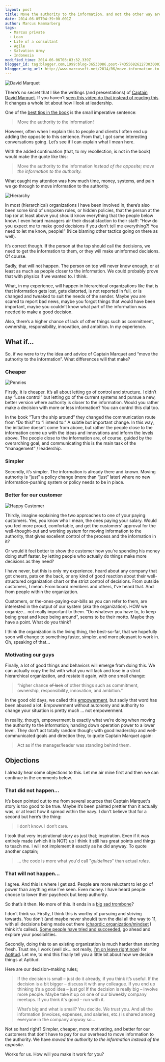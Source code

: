 ```yaml
---
layout: post
title: Move the authority to the information, and not the other way around
date: 2014-06-05T04:39:00.001Z
author: Marcus Hammarberg
tags:
  - Marcus private
  - Lean
  - Life of a consultant
  - Agile
  - Salvation Army
  - Indonesia
modified_time: 2014-06-06T03:03:32.339Z
blogger_id: tag:blogger.com,1999:blog-36533086.post-7435568262273030003
blogger_orig_url: http://www.marcusoft.net/2014/06/move-information-to-authority-and-not.html
---
```


![David Marquet](/img/David-Marquet.jpg)

There’s no secret that I like the writings (and presentations) of [Captain David Marquet](https://twitter.com/ldavidmarquet). If you haven’t [seen this video do that instead of reading this](http://www.youtube.com/watch?v=OqmdLcyES_Q). It changes a whole lot about how I look at leadership.

One of the [best tips in the book](http://davidmarquet.com/books/turn-the-ship-around/overview/) is the small imperative sentence:

> Move the authority to the information!

However, often when I explain this to people and clients I often end up adding the opposite to this sentence. From that, I got some interesting conversations going. Let’s see if I can explain what I mean here.

With the added continuation (that, to my recollection, is not in the book) would make the quote like this:

> Move the authority to the information *instead of the opposite; move the information to the authority.*

What caught my attention was how much time, money, systems, and pain we go through to move information to the authority.

![Hierarchy](/img/heirarchy.jpg)

In most (hierarchical) organizations I have been involved in, there’s also been some kind of unspoken rules, or hidden policies, that the person at the top (or at least above you) should know everything that the people below know. I even heard managers air their dissatisfaction to their staff: “How do you expect me to make good decisions if you don’t tell me everything?! You need to let me know, people!” (Nice blaming other tactics going on there as well).

It’s correct though. If the person at the top should call the decisions, we need to get the information to them, or they will make uninformed decisions. Of course.

Sadly, that will not happen. The person on top will never know enough, or at least as much as people closer to the information. We could probably prove that with physics if we wanted to. I think.

What, in my experience, will happen in hierarchical organizations like that is that information gets lost, gets distorted, is not reported in full, or is changed and tweaked to suit the needs of the sender. Maybe you are scared to report bad news, maybe you forgot things that would have been important, maybe you couldn’t know what part of the information was needed to make a good decision.

Also, there’s a higher chance of lack of other things such as commitment, ownership, responsibility, innovation, and ambition. In my experience.

## What if…

So, if we were to try the idea and advice of Captain Marquet and “move the authority to the information”. What differences will that make?

### Cheaper

![Pennies](/img/pennies.jpg)

Firstly, it is cheaper. It’s all about letting go of control and structure. I didn’t say “Lose control” but letting go of the current systems and pursue a new, better version where authority is closer to the information. Would you rather make a decision with more or less information? You can control this dial too.

In the book “Turn the ship around” they changed the communication route from “Do this!” to “I intend to.” A subtle but important change. In this way, the initiative doesn’t come from above, but rather the people close to the information come up with the ideas and innovations and inform the levels above. The people close to the information are, of course, guided by the overarching goal, and communicating this is the main task of the “management” / leadership.

### Simpler

Secondly, it’s simpler. The information is already there and known. Moving authority is “just” a policy change (more than “just” later) where no new information-pushing system or policy needs to be in place.

### Better for our customer

![Happy Customer](/img/happycustomer.jpg)

Thirdly, imagine explaining the two approaches to one of your paying customers. Yes, you know who I mean, the ones paying your salary. Would you feel more proud, comfortable, and get the customers' approval for the well-thought-out and working system for moving information to the authority, that gives excellent control of the process and the information in it?

Or would it feel better to show the customer how you’re spending his money doing stuff faster, by letting people who actually do things make more decisions as they need?

I have never, but this is only my experience, heard about any company that got cheers, pats on the back, or any kind of good reaction about their well-structured organization chart or the strict control of decisions. From outside customers, I mean. From board members and others, I’ve heard that. And from people within the organization.

Customers, or the-ones-paying-our-bills as you can refer to them, are interested in the output of our system (aka the organization). HOW we organize… not really important to them. “Do whatever you have to, to keep being great and keep being around”, seems to be their motto. Maybe they have a point. What do you think?

I think the organization is the living thing, the best-so-far, that we hopefully soon will change to something faster, simpler, and more pleasant to work in. Oh, speaking of that…

### Motivating our guys

Finally, a lot of good things and behaviors will emerge from doing this. We can actually copy the list with what you will lack and lose in a strict hierarchical organization, and restate it again, with one small change:

> “higher chance ~~of lack~~ of other things such as commitment, ownership, responsibility, innovation, and ambition.”

In the good old days, we called this [empowerment](http://en.wikipedia.org/wiki/Empowerment), but sadly that word has been abused a lot. Empowerment without autonomy and authority to change your situation is pretty much … not empowerment.

In reality, though, empowerment is exactly what we’re doing when moving the authority to the information; handing down operation power to a lower level. They don’t act totally random though; with good leadership and well-communicated goals and direction they, to quote Captain Marquet again:

> Act as if the manager/leader was standing behind them.

## Objections

I already hear some objections to this. Let me air mine first and then we can continue in the comments below.

### That did not happen…

It’s been pointed out to me from several sources that Captain Marquet's story is too good to be true. Maybe it’s been painted prettier than it actually was, or at least how it spread within the navy. I don't believe that for a second but here’s the thing:

> I don’t know. I don’t care.

I took that very inspirational story as just that; inspiration. Even if it was entirely made (which it is NOT) up I think it still has great points and things to teach me. I will not implement it exactly as he did anyway. To quote another captain;

> … the code is more what you'd call "*guidelines*" than actual *rules*.

### That will not happen…

I agree. And this is where I get sad. People are more reluctant to let go of power than anything else I’ve seen. Even money. I have heard people choose to lower their paycheck but keep authority.

So that’s it then. No more of this. It ends in a [big sad trombone](http://sadtrombone.com/?play=true)?

I don’t think so. Firstly, I think this is worthy of pursuing and striving towards. You don’t (and maybe never should) turn the dial all the way to 11, with all decisions being made out there ([chaordic organization/mindset](http://flowchainsensei.wordpress.com/2011/03/03/rightshifting-transitions-part-3/) I think it's called). [Some people have tried and succeeded](http://assets.sbnation.com/assets/1074301/Valve_Handbook_LowRes.pdfe%20people%20have%20tried%20and%20succeed), go ahead and explore your possibilities.

Secondly, doing this to an existing organization is much harder than starting fresh. Trust me, I work (well ok… not really, [I’m on leave right now](http://www.marcusoft.net/2013/06/moving-to-indonesia.html)) for [Aptitud](http://www.aptitud.se/). Let me, to end this finally tell you a little bit about how we decide things at Aptitud.

Here are our decision-making rules;

> If the decision is small – just do it already, if you think it’s useful.
> If the decision is a bit bigger – discuss it with any colleague. If you end up thinking it’s a good idea – just go!
> If the decision is really big – involve more people. Maybe take it up on one of our biweekly company meetups. If you think it's good – run with it.
>
> What’s big and what is small? You decide. We trust you. And all the information (invoices, expenses, and salaries, etc.) is shared among everyone in the company anyway so…

Not so hard right? Simpler, cheaper, more motivating, and better for our customers that don’t have to pay for our overhead to move information to the authority. We have *moved the authority to the information instead of the opposite*.

Works for us. How will you make it work for you?
